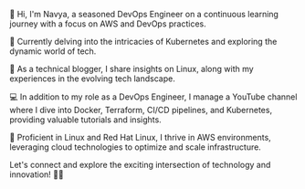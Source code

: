 👋 Hi, I'm Navya, a seasoned DevOps Engineer on a continuous learning journey with a focus on AWS and DevOps practices.

🌱 Currently delving into the intricacies of Kubernetes and exploring the dynamic world of tech. 

🚀 As a technical blogger, I share insights on Linux, along with my experiences in the evolving tech landscape.

💻 In addition to my role as a DevOps Engineer, I manage a YouTube channel where I dive into Docker, Terraform, CI/CD pipelines, and Kubernetes, providing valuable tutorials and insights.

🔧 Proficient in Linux and Red Hat Linux, I thrive in AWS environments, leveraging cloud technologies to optimize and scale infrastructure.

Let's connect and explore the exciting intersection of technology and innovation! 🚀🔗

              
